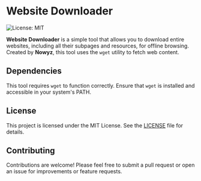 # Website Downloader

![License: MIT](https://img.shields.io/badge/License-MIT-yellow.svg)

**Website Downloader** is a simple tool that allows you to download entire websites, including all their subpages and resources, for offline browsing. Created by **Nowyz**, this tool uses the `wget` utility to fetch web content.

## Dependencies

This tool requires `wget` to function correctly. Ensure that `wget` is installed and accessible in your system's PATH.

## License

This project is licensed under the MIT License. See the [LICENSE](LICENSE) file for details.

## Contributing

Contributions are welcome! Please feel free to submit a pull request or open an issue for improvements or feature requests.
